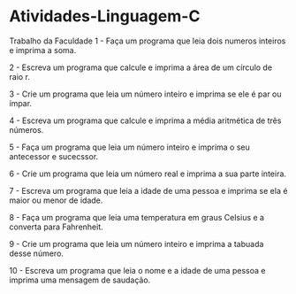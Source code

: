 # Atividades-Linguagem-C
Trabalho da Faculdade
1 - Faça um programa que leia dois numeros inteiros e imprima a soma.

2 - Escreva um programa que calcule e imprima a área de um círculo de raio r.

3 - Crie um programa que leia um número inteiro e imprima se ele é par ou ímpar.

4 - Escreva um programa que calcule e imprima a média aritmética de três números.

5 - Faça um programa que leia um número inteiro e imprima o seu antecessor e sucecssor.

6 - Crie um programa que leia um número real e imprima a sua parte inteira.

7 - Escreva um programa que leia a idade de uma pessoa e imprima se ela é maior ou menor de idade.

8 - Faça um programa que leia uma temperatura em graus Celsius e a converta para Fahrenheit.

9 - Crie um programa que leia um número inteiro e imprima a tabuada desse número.

10 - Escreva um programa que leia o nome e a idade de uma pessoa e imprima uma mensagem de saudação.
